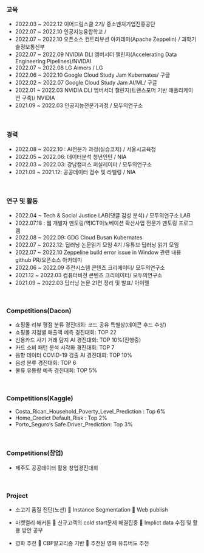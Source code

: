 
### 교육

-	2022.03 ~ 2022.12   이어드림스쿨 2기/ 중소벤처기업진흥공단
-	2022.07 ~ 2022.10   인공지능융합학교 / 
-	2022.07 ~ 2022.10   오픈소스 컨트리뷰션 아카데미(Apache Zeppelin) / 과학기술정보통신부
-	2022.07 ~ 2022.09   NVIDIA DLI 엠버서더 챌린지(Accelerating Data Engineering Pipelines)/NVIDAI
-	2022.07 ~ 2022.08   LG Aimers / LG
-	2022.06 ~ 2022.10   Google Cloud Study Jam Kubernates/ 구글
-	2022.02 ~ 2022.07   Google Cloud Study Jam AI/ML/ 구글
-	2022.01 ~ 2022.03   NVIDIA DLI 엠버서더 챌린지(트랜스포머 기반 애플리케이션 구축)/ NVIDIA
-	2021.09 ~ 2022.03   인공지능전문가과정  / 모두의연구소

<br>

### 경력

-	2022.08 ~ 2022.10 :  AI전문가 과정(실습코치) / 서울시교육청
-	2022.05 ~ 2022.06:  데이터분석 청년인턴 / NIA
-	2022.03 ~ 2022.03:  강남캠퍼스 퍼실레이터 / 모두의연구소
-	2021.09 ~ 2021.12:  공공데이터 검수 및 라벨링 / NIA

<br>

### 연구 및 활동

-	2022.04 ~ Tech & Social Justice LAB(댓글 감성 분석) / 모두의연구소 LAB
-	2022.07.18 : 웹 개발자 멘토링/역ICT이노베이션 확산사업 전문가 멘토링 프로그램
-	2022.08 ~ 2022.09: GDG Cloud Busan Kubernates
-	2022.07 ~ 2022.12: 딥러닝 논문읽기 모임 4기 /유튜브 딥러닝 읽기 모임
-	2022.07 ~ 2022.10 Zeppeline build error issue in Window 관련 내용 github PR/오픈소스 아카데미
-	2022.06 ~ 2022.09 추천시스템 콘텐츠 크리에이터/ 모두의연구소
-	2021.12 ~ 2022.03 컴퓨터비전 콘텐츠 크리에이터/ 모두의연구소
-	2021.09 ~ 2022.03 딥러닝 논문 21편 정리 및 발표/ 아이펠 

<br>

### Competitions(Dacon)

-	쇼핑몰 리뷰 평점 분류 경진대회: 코드 공유 특별상(데이콘 후드 수상)
-	쇼핑몰 지점별 매출액 예측 경진대회: TOP 22
-	신용카드 사기 거래 탐지 AI 경진대회: TOP 10%(진행중)
-	카드 소비 패턴 분석 시각화 경진대회: TOP 7
-	음향 데이터 COVID-19 검출 AI 경진대회: TOP 10%
-	음성 분류 경진대회: TOP 6
-	물류 유통량 예측 경진대회: TOP 5%

<br>

### Competitions(Kaggle)

-	Costa_Rican_Household_Poverty_Level_Prediction : Top 6%
-	Home_Credict Default_Risk : Top 2%
-	Porto_Seguro’s Safe Driver_Prediction: Top 3%

<br>

### Competitions(창업)

-	제주도 공공데이터 활용 창업경진대회

<br>

### Project

-	소고기 품질 진단(노션)
	Instance Segmentation
	Web publish

-	마켓컬리 해커톤
	신규고객의 cold start문제 해결집중
	Implict data 수집 및 활용 방안 공부

-	영화 추천
	CBF알고리즘 기반
	추천된 영화 유튜버도 추천
